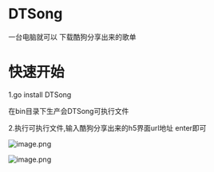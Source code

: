 # DTSong
一台电脑就可以 下载酷狗分享出来的歌单


# 快速开始

1.go install DTSong

在bin目录下生产会DTSong可执行文件

2.执行可执行文件,输入酷狗分享出来的h5界面url地址 enter即可

![image.png](http://upload-images.jianshu.io/upload_images/326507-dd2ccb0ca0a013d6.png?imageMogr2/auto-orient/strip%7CimageView2/2/w/1240)

![image.png](http://upload-images.jianshu.io/upload_images/326507-6e81a612443bb242.png?imageMogr2/auto-orient/strip%7CimageView2/2/w/1240)



